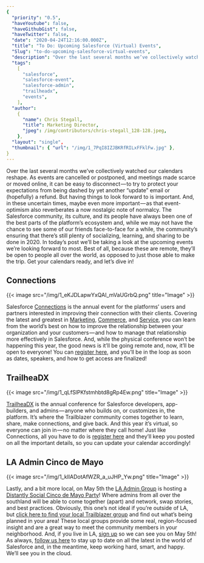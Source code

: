 ```yaml
---
{
  "priority": "0.5",
  "haveYoutube": false,
  "haveGithubGist": false,
  "haveTwitter": false,
  "date": "2020-04-24T12:16:00.000Z",
  "title": "To Do: Upcoming Salesforce (Virtual) Events",
  "Slug": "to-do-upcoming-salesforce-virtual-events",
  "description": "Over the last several months we’ve collectively watched our calendars reshape. As events are cancelled or postponed, and meetings made scarce or moved online, it can be easy to disconnect — to try to protect your expectations from being dashed by yet another “update” email or (hopefully) a refund..",
  "tags":
    [
      "salesforce",
      "salesforce-event",
      "salesforce-admin",
      "trailheadx",
      "events",
    ],
  "author":
    {
      "name": Chris Stegall,
      "title": Marketing Director,
      "jpeg": /img/contributors/chris-stegall_128-128.jpeg,
    },
  "layout": "single",
  "thumbnail": { "url": "/img/1_7PqI8IZJBKRfRILxFFklFw.jpg" },
}
---
```


Over the last several months we’ve collectively watched our calendars reshape. As events are cancelled or postponed, and meetings made scarce or moved online, it can be easy to disconnect — to try to protect your expectations from being dashed by yet another “update” email or (hopefully) a refund.
But having things to look forward to is important. And, in these uncertain times, maybe even more important — as that event-optimism also reverberates a now nostalgic note of normalcy.
The Salesforce community, its culture, and its people have always been one of the best parts of the platform’s ecosystem and, while we may not have the chance to see some of our friends face-to-face for a while, the community’s ensuring that there’s still plenty of socializing, learning, and sharing to be done in 2020. In today’s post we’ll be taking a look at the upcoming events we’re looking forward to most. Best of all, because these are remote, they’ll be open to people all over the world, as opposed to just those able to make the trip.
Get your calendars ready, and let’s dive in!

## Connections

{{< image src="/img/1_eKJDLapwYxQAI_mVaUGrbQ.png" title="Image" >}}

Salesforce [Connections](https://www.salesforce.com/connections/) is the annual event for the platforms’ users and partners interested in improving their connection with their clients. Covering the latest and greatest in [Marketing](https://www.salesforce.com/products/marketing-cloud/overview/), [Commerce](https://www.salesforce.com/products/commerce-cloud/overview/), and [Service](https://www.salesforce.com/products/service-cloud/overview/), you can learn from the world’s best on how to improve the relationship between your organization and your customers — and how to manage that relationship more effectively in Salesforce.
And, while the physical conference won’t be happening this year, the good news is it’ll be going remote and, now, it’ll be open to everyone! You can [register here](https://www.salesforce.com/form/event/cnx-register/), and you’ll be in the loop as soon as dates, speakers, and how to get access are finalized!

## TrailheaDX

{{< image src="/img/1_qLfSlPKfstmhbtd8gRp4Ew.png" title="Image" >}}

[TrailheaDX](https://www.salesforce.com/trailheadx/) is the annual conference for Salesforce developers, app-builders, and admins — anyone who builds on, or customizes in, the platform. It’s where the Trailblazer community comes together to learn, share, make connections, and give back. And this year it’s virtual, so everyone can join in — no matter where they call home!
Just like Connections, all you have to do is [register here](https://www.salesforce.com/form/event/tdx20-stay-up-to-date/) and they’ll keep you posted on all the important details, so you can update your calendar accordingly!

## LA Admin Cinco de Mayo

{{< image src="/img/1_klIADotAfWZR_a_uJHP_Yw.png" title="Image" >}}

Lastly, and a bit more local, on May 5th the [LA Admin Group](https://trailblazercommunitygroups.com/los-angeles-ca-administrators-group/) is hosting a [Distantly Social Cinco de Mayo Party](https://trailblazercommunitygroups.com/events/details/salesforce-los-angeles-ca-administrators-group-presents-distantly-social-cinco-de-mayo-party/)! Where admins from all over the southland will be able to come together (apart) and network, swap stories, and best practices.
Obviously, this one’s not ideal if you’re outside of LA, but [click here to find your local Trailblazer group](https://trailblazercommunitygroups.com/#chapters-page) and find out what’s being planned in your area! These local groups provide some real, region-focused insight and are a great way to meet the community members in your neighborhood. And, if you live in LA, [sign up](https://trailblazercommunitygroups.com/events/details/salesforce-los-angeles-ca-administrators-group-presents-distantly-social-cinco-de-mayo-party/) so we can see you on May 5th!
As always, [follow us here](https://pardot.mkpartners.com/subscribe) to stay up to date on all the latest in the world of Salesforce and, in the meantime, keep working hard, smart, and happy.
We’ll see you in the cloud.
